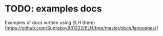 # TODO: examples docs

Examples of docs written using ELH (here)[https://github.com/Supraboy981322/ELH/tree/master/docs/languages/]

